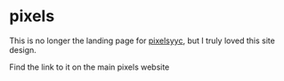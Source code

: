# pixels

This is no longer the landing page for [pixelsyyc](pixelsyyc.com), but I truly loved this site design.

Find the link to it on the main pixels website
